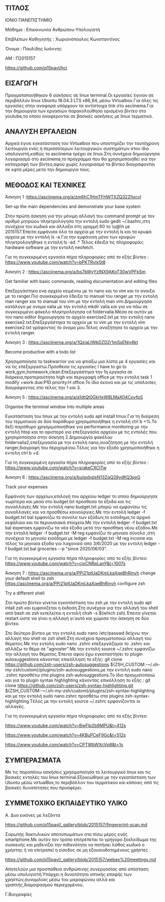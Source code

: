 ## ΤΙΤΛΟΣ

ΙΟΝΙΟ ΠΑΝΕΠΙΣΤΗΜΙΟ

Μάθημα : Eπικοινωνία Ανθρώπου-Υπολογιστή

Επιβλέπων Καθηγητής : Χωριανόπουλος Κωνσταντίνος

Όνομα : Παυλίδης Ιωάννης

ΑΜ : Π2015157

https://github.com/p15pavl/hci

## ΕΙΣΑΓΩΓΗ

Πραγματοποιήθηκαν 6 ασκήσεις σε linux terminal.Οι εργασίες έγιναν σε περιβάλλον linux Ubuntu 18.04.3 LTS x86_64, μέσω Virtualbox.Για όλες τις εργασίες στην αναφορά υπάρχουν τα αντίστοιχα link στο asciinema.Για την δημιουργία των εργασιών παρακολούθησα ορισμένα βίντεο στο youtube,τα οποία αναφέρονται σε βασικές ασκήσεις με linux τερματικό.

## ΑΝΑΛΥΣΗ ΕΡΓΑΛΕΙΩΝ

Αρχικά έγινε εγκατάσταση του Virtualbox που υποστηρίζει την ταυτόχρονη λειτουργία ενός ή περισσότερων λειτουργικών συστημάτων στον ίδιο υπολογιστή,καθώς το asciinema τρέχει σε linux.Στη συνέχεια δημιούργησα λογαριασμό στο asciinema,το πρόγραμμα που θα χρησιμοποιηθεί για την καταγραφή των βίντεο,αφού χωρίς λογαριασμό τα βίντεο διαγράφονται σε εφτά μέρες μετα την δημιουργία τους.
 
## ΜΕΘΟΔΟΣ ΚΑΙ ΤΕΧΝΙΚΕΣ

Άσκηση 1 :https://asciinema.org/a/zm6hC1HmTFHWTXZQ32Zfixcvl

Set-up the main dependencies and demonstrate your base system

Στην πρώτη άσκηση για την μόνιμη αλλαγή του command prompt με τον αριθμό μητρώου πληκτρολόγησα την εντολή sudo gedit ~/.bashrc,στη συνέχεια τον κωδικό και άλλαξα στη γραμμή 60 το \u@\h με 2015157.Έπειτα εμφάνισα όλα τα αρχεία με την εντολή ls και τα κρυφά αρχεία με την εντολή ls -a.Για την εμφάνιση μόνο των κρυφών πληκτρολογήθηκε η εντολή ls -ad .* Τέλος έδειξα τις πληροφορίες hardware software με την εντολή neofetch.

Για τη συγκεκριμένη εργασία πήρα πληροφορίες από το εξής βίντεο : https://www.youtube.com/watch?v=bPKTRvlx5t8

Άσκηση 2 : https://asciinema.org/a/bs7bWyYzINX9AKoT30wVPFkSm

Get familiar with basic commands, reading documentation and editing files

Επεξεργάστηκα ενα αρχείο κειμένου με το nano και το vim και το ανοιξα με το ranger.Πιο συγκεκριμένα έδειξα το manual του ranger με την εντολή man ranger και το manual του vim με την εντολή man vim.Δημιούργησα κατάλογο με ονομα valia με την εντολή mkdir valia και για να πάω σε συγκεκριμένο φάκελο πληκτρολόγησα cd foldervalia.Μέσα σε αυτόν με τον nano editor δημιουργησα το αρχείο exercise2.txt με την εντολή nano exercise2.txt.Επεξεργάστηκα το αρχείο με το vim με την εντολή vim exercise2.txt γράφοντας το όνομα μου.Τέλος αναζήτησα το αρχείο με την εντολή ranger.

Άσκηση 3 : https://asciinema.org/a/1QziaLtWkDZDZr1mSsENiy8kt

Become productive with a todo list

Χρησιμοποίησα το taskwarrior για να φτιάξω μια λίστα με 4 εργασίες και να τις επεξεργαστώ.Πρόσθεσα τις εργασίες Ι have to go to work,gym,homework,clean.Eπεξεργάστηκα την 1η εργασία σε διάρκεια,προτεραιότητα high και περιγραφή office με την εντολή task 1 modify +work due:P1D priority:H office.To ίδιο έκανα και με τις υπόλοιπες διαγράφοντας στο τέλος την 1 και 3.

Άσκηση 5 : https://asciinema.org/a/a1dtQt0GkHxW8LMaX04CovfpS

Organise the terminal window into multiple areas

Εγκατάσταση του tmux με την εντολή sudo apt install tmux.Για τη διαίρεση του τερματικού σε δύο παράθυρα χρησιμοποιήθηκε η εντολή
ctrl b +%.To δεξί παράθυρο χρησμιμοποιήθηκε για performance monitoring με την εντολή htop και το αριστερό για επεξεργασία αρχείου με τις εντολές που χρησιμοποίησα στην άσκηση 2.Δημιουργία φακέλου foldervalia2,επεξεργασία με την εντολή nano,αναζήτηση με την εντολή ranger,διαγραφή του περιχομένου.Tέλος για την έξοδο χρησιμοποιήθηκε η εντολη ctrl b +d.


Για τη συγκεκριμένη εργασία πήρα πληροφορίες από το εξής βίντεο : https://www.youtube.com/watch?v=srakeCXCITw

Άσκηση 6 : https://asciinema.org/a/buIaxbglxN13ZqQ28ydKQ3pxG

Track your expenses

Εμφάνιση των αρχείων,επιλογή του αρχείου ledger το οποίο δημιούργησα νωρίτερα και μέσα στo budget.txt πρόσθεσα τα έξοδα και τις συναλλαγές.Με την εντολή nano budget.txt μπορώ να εμφανίσω τις συναλλαγές και να προσθέσω καινούργιες.Με την εντολή ledger -f budget.txt bal εμφανίζω το σύνολο των εξόδων,το εισοδημα,το αρχικό κεφάλαιο και τα περιουσιακά στοιχεία.Με την εντολή ledger -f budget.txt bal expenses εμφανίζω τα νέα έξοδα μετά την προσθήκη νέου εξόδου.Με την εντολή ledger -f budget.txt -M reg εμφανίζω το μηνιαίο σύνολο ,στη συνέχεια το μηνιαίο εισόδημα  με ledger -f budget.txt -M reg income και τέλος τα μηνιαία έξοδα για λαχανικά από 3/6/2020 με την εντολή
ledger -f budget.txt bal groceries --p "since 2020/06/03".

Για τη συγκεκριμένη εργασία πήρα πληροφορίες από το εξής βίντεο: https://www.youtube.com/watch?v=cjoCNRpLanY&t=1007s

Άσκηση 7 :  https://asciinema.org/a/PPi21ptUaDKmLkaXqeBhRinyh  change your default shell to zsh
           https://asciinema.org/a/PPi21ptUaDKmLkaXqeBhRinyh   configure zsh
           
Try a different shell

Στο πρώτο βίντεο γίνεται εγκατάσταση του zsh με την εντολή sudo apt intall zsh και εμφανίζεται η έκδοση.Στη συνέχεια για την αλλαγή του shell από bash σε zsh εκτελείται η εντολή chsh -s $(which zsh).Έπειτα γίνεται restart ώστε να γίνει η αλλαγή γι΄αυτό και χώρισα την άσκηση σε δύο βίντεο.

Στο δεύτερο βίντεο με την εντολή sudo nano /etc/passwd δείχνω την αλλαγή του shell σε zsh shell.Στη συνέχεια πραγματοποιώ αλλαγή του θέματος.Με την εντολη sudo nano .zshrc επεξεργάζομαι το .zshrc και αλλάζω το θέμα σε "agnoster".Με την εντολή source ~/.zshrc εμφανίζω την αλλαγή του θέματος.Έπειτα αφού έχω εγκαταστήσει το plugin autosuggestions κάνοντας επικόλληση το εξής: git clone https://github.com/zsh-users/zsh-autosuggestions ${ZSH_CUSTOM:-~/.oh-my-zsh/custom}/plugins/zsh-autosuggestions,με την εντολή sudo nano .zshrc προσθέτω στα plugins zsh-autosuggestions.To ίδιο πραγματοποιώ και για το plugin syntax highlighting κάνοντας επικόλληση το εξής : git clone https://github.com/zsh-users/zsh-syntax-highlighting.git ${ZSH_CUSTOM:-~/.oh-my-zsh/custom}/plugins/zsh-syntax-highlighting και με την εντολή sudo nano.zshrc προσθέτω στα plugins zsh-syntax-highlighting.Tέλος με την εντολή  source ~/.zshrc εμφανίζονται οι αλλαγές.

Για τη συγκεκριμένη εργασία πήρα πληροφορίες από τα εξής βίντεο:

https://www.youtube.com/watch?v=BwFlp2b9MPU&t=412s

https://www.youtube.com/watch?v=4KBuPCeF9Gc&t=512s 

https://www.youtube.com/watch?v=CPTWbWXcVp8&t=1s

## ΣΥΜΠΕΡΑΣΜΑΤΑ

Mε τις παραπάνω ασκήσεις χρησιμοποίησα το λειτουργικό linux και τις βασικές εντολές του linux terminal.Εξοικιώθηκα με την εγκατάσταση των Ubuntu μέσω virtualBox,το περιβάλλον του τερματικού και κάποιες από τις βασικές δυνατότητες που προσφέρει.

## ΣΥΜΜΕΤΟΧΙΚΟ ΕΚΠΑΙΔΕΥΤΙΚΟ ΥΛΙΚΟ

Α. Δυο εικόνες με λεζάντα

https://github.com/p15pavl/_gallery/blob/2015157/fingerprint-scan.md

Σαρωτής δακτυλικών αποτυπωμάτων στο πίσω μέρος ενός smartphone.Mε αυτόν τον τρόπο επιτρέπεται το γρήγορο ξεκλείδωμα της συσκευής και μηδενίζει την πιθανότητα να πατήσει λάθος κωδικό ο χρήστης ή να επιτραπεί η είσοδος σε μη εξουσιοδοτημένους χρήστες .

https://github.com/p15pavl/_gallery/blob/2015157/webex%20meetings.md

Aποτελούν μια προσπάθεια ανθρώπινης συνεργασίας από απόσταση μέσω υπολογιστή.Υπάρχει η δυνατότητα οπτικής επαφής των χρηστών,συνομιλίας μέσω του μικροφώνου αλλά και γραπτής,διαμοιρασμού περιεχομένου.


Γ.Βιογραφίες

